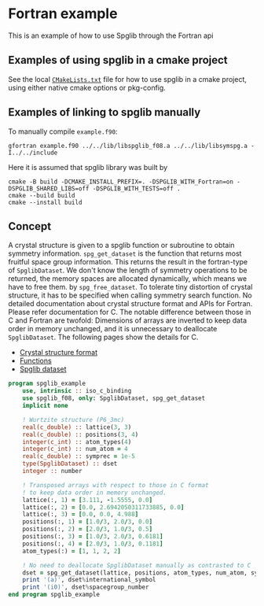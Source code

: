 # Fortran example

This is an example of how to use Spglib through the Fortran api

## Examples of using spglib in a cmake project

See the local [`CMakeLists.txt`](CMakeLists.txt) file for how to use
spglib in a cmake project, using either native cmake options or pkg-config.

## Examples of linking to spglib manually

To manually compile `example.f90`:

```console
gfortran example.f90 ../../lib/libspglib_f08.a ../../lib/libsymspg.a -I../../include
```

Here it is assumed that spglib library was built by

```console
cmake -B build -DCMAKE_INSTALL_PREFIX=. -DSPGLIB_WITH_Fortran=on -DSPGLIB_SHARED_LIBS=off -DSPGLIB_WITH_TESTS=off .
cmake --build build
cmake --install build
```

## Concept

A crystal structure is given to a spglib function or subroutine to obtain
symmetry information. `spg_get_dataset` is the function that returns most
fruitful space group information. This returns the result in the fortran-type of
`SpglibDataset`. We don't know the length of symmetry operations to be returned,
the memory spaces are allocated dynamically, which means we have to free them.
by `spg_free_dataset`. To tolerate tiny distortion of crystal structure,
it has to be specified when calling symmetry search function.
No detailed documentation about crystal structure format and APIs for Fortran.
Please refer documentation for C. The notable difference between
those in C and Fortran are twofold: Dimensions of arrays are inverted to
keep data order in memory unchanged, and it is unnecessary to deallocate
`SpglibDataset`. The following pages show the details for C.

- [Crystal structure format](https://spglib.github.io/spglib/variable.html)
- [Functions](https://spglib.github.io/spglib/api.html)
- [Spglib dataset](https://spglib.github.io/spglib/dataset.html)

```fortran
program spglib_example
    use, intrinsic :: iso_c_binding
    use spglib_f08, only: SpglibDataset, spg_get_dataset
    implicit none

    ! Wurtzite structure (P6_3mc)
    real(c_double) :: lattice(3, 3)
    real(c_double) :: positions(3, 4)
    integer(c_int) :: atom_types(4)
    integer(c_int) :: num_atom = 4
    real(c_double) :: symprec = 1e-5
    type(SpglibDataset) :: dset
    integer :: number

    ! Transposed arrays with respect to those in C format
    ! to keep data order in memory unchanged.
    lattice(:, 1) = [3.111, -1.5555, 0.0]
    lattice(:, 2) = [0.0, 2.6942050311733885, 0.0]
    lattice(:, 3) = [0.0, 0.0, 4.988]
    positions(:, 1) = [1.0/3, 2.0/3, 0.0]
    positions(:, 2) = [2.0/3, 1.0/3, 0.5]
    positions(:, 3) = [1.0/3, 2.0/3, 0.6181]
    positions(:, 4) = [2.0/3, 1.0/3, 0.1181]
    atom_types(:) = [1, 1, 2, 2]

    ! No need to deallocate SpglibDataset manually as contrasted to C
    dset = spg_get_dataset(lattice, positions, atom_types, num_atom, symprec)
    print '(a)', dset%international_symbol
    print '(i0)', dset%spacegroup_number
end program spglib_example
```
